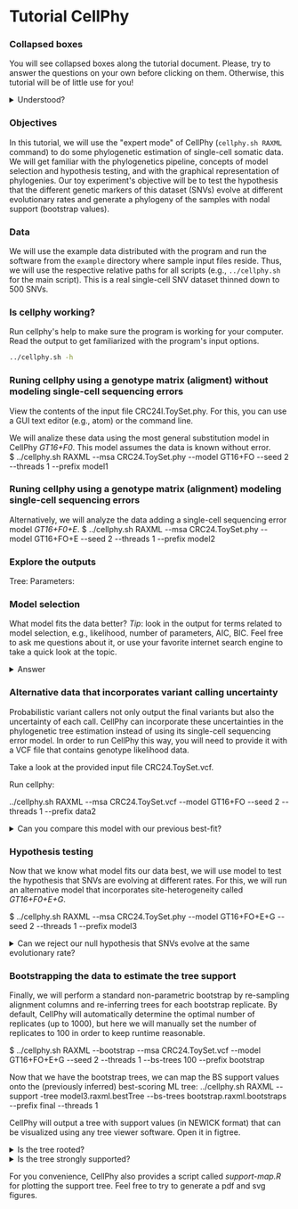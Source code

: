 # Tutorial CellPhy

### Collapsed boxes
You will see collapsed boxes along the tutorial document. Please, try to answer the questions on your own before clicking on them. Otherwise, this tutorial will be of little use for you!

<details><summary>Understood?</summary>
<p>
YES!
</p>
</details>

### Objectives
In this tutorial, we will use the "expert mode" of CellPhy (`cellphy.sh RAXML` command) to do some phylogenetic estimation of single-cell somatic data. We will get familiar with the phylogenetics pipeline, concepts of model selection and hypothesis testing, and with the graphical representation of phylogenies. Our toy experiment's objective will be to test the hypothesis that the different genetic markers of this dataset (SNVs) evolve at different evolutionary rates and generate a phylogeny of the samples with nodal support (bootstrap values).

### Data
We will use the example data distributed with the program and run the software from the `example` directory where sample input files reside. Thus, we will use the respective relative paths for all scripts (e.g., `../cellphy.sh` for the main script). This is a real single-cell SNV dataset thinned down to 500 SNVs.

### Is cellphy working?
Run cellphy's help to make sure the program is working for your computer. Read the output to get familiarized with the program's input options.
```bash
../cellphy.sh -h
```
### Runing cellphy using a genotype matrix (aligment) without modeling single-cell sequencing errors
View the contents of the input file CRC24l.ToySet.phy. For this, you can use a GUI text editor (e.g., atom) or the command line.

We will analize these data using the most general substitution model in CellPhy _GT16+F0_. This model assumes the data is known without error.  
$ ../cellphy.sh RAXML --msa CRC24.ToySet.phy --model GT16+FO --seed 2 --threads 1 --prefix model1

### Runing cellphy using a genotype matrix (alignment) modeling single-cell sequencing errors
Alternatively, we will analyze the data adding a single-cell sequencing error model _GT16+F0+E_.
$ ../cellphy.sh RAXML --msa CRC24.ToySet.phy --model GT16+FO+E --seed 2 --threads 1 --prefix model2

### Explore the outputs
Tree:
Parameters:


### Model selection
What model fits the data better?
_Tip_: look in the output for terms related to model selection, e.g., likelihood, number of parameters, AIC, BIC. Feel free to ask me questions about it, or use your favorite internet search engine to take a quick look at the topic.

<details><summary>Answer</summary>
<p>
Comparing the AIC or BIC of the models will give you a quick and clear answer that the _GT16+F0+E_ fits this data better (lower value). Alternatively, you could use a likelihood ratio test since these models are nested. I would not expect you to know this last bit and is not necessary at this point.
</p>
</details>

### Alternative data that incorporates variant calling uncertainty
Probabilistic variant callers not only output the final variants but also the uncertainty of each call. CellPhy can incorporate these uncertainties in the phylogenetic tree estimation instead of using its single-cell sequencing error model. In order to run CellPhy this way, you will need to provide it with a VCF file that contains genotype likelihood data.

Take a look at the provided input file CRC24.ToySet.vcf.

Run cellphy:

../cellphy.sh RAXML --msa CRC24.ToySet.vcf --model GT16+FO --seed 2 --threads 1 --prefix data2 

<details><summary>Can you compare this model with our previous best-fit?</summary>
<p>
No, you can't, since the data is different. We will continue with the other dataset. You do not need to finish this run.
</p>
</details>
 
### Hypothesis testing
Now that we know what model fits our data best, we will use  model to test the hypothesis that SNVs are evolving at different rates. For this, we will run an alternative model that incorporates site-heterogeneity called _GT16+F0+E+G_.

$ ../cellphy.sh RAXML --msa CRC24.ToySet.phy --model GT16+FO+E+G --seed 2 --threads 1 --prefix model3

<details><summary>Can we reject our null hypothesis that SNVs evolve at the same evolutionary rate?</summary>
<p>
Yes. You can use an LRT or calculate the relative likelihood by comparing AICs.
</p>
</details>


### Bootstrapping the data to estimate the tree support
Finally, we will perform a standard non-parametric bootstrap by re-sampling alignment columns and re-inferring trees for each bootstrap replicate. By default, CellPhy will automatically determine the optimal number of replicates (up to 1000), but here we will manually set the number of replicates to 100 in order to keep runtime reasonable.  

$ ../cellphy.sh RAXML --bootstrap --msa CRC24.ToySet.vcf --model GT16+FO+E+G --seed 2 --threads 1 --bs-trees 100 --prefix bootstrap

Now that we have the bootstrap trees, we can map the BS support values onto the (previously inferred) best-scoring ML tree:
../cellphy.sh RAXML --support -tree model3.raxml.bestTree --bs-trees bootstrap.raxml.bootstraps --prefix final --threads 1

CellPhy will output a tree with support values (in NEWICK format) that can be visualized using any tree viewer software. Open it in figtree.


<details><summary>Is the tree rooted?</summary>
<p>
No. Use the re-rooting option to root it using the healthy/normal tissue sample included.
</p>
</details>

<details><summary>Is the tree strongly supported?</summary>
<p>
No. Remember, we are using a thinned dataset to execute things fast.
</p>
</details>

For you convenience, CellPhy also provides a script called _support-map.R_ for plotting the support tree. Feel free to try to generate a pdf and svg figures.

<!--

# **Mapping mutations onto a phylogenetic tree**
<p style='text-align: justify;'>Cancer genomics studies are, for the most part, interested in understanding when "**driver**" mutations appeared in the malignant cell population. On this basis, we will next show how to map mutations onto a phylogenetic tree using CellPhy. Although the full VCF can be used, users are free to choose which mutations they wish to map onto the inferred phylogeny. In this tutorial, we will focus solely on a set of 15 exonic mutations from the original VCF.   
  
Our input files will therefore consist of a "trimmed" VCF only carrying this subset of exonic mutations, together with the best tree and model estimates from our original CellPhy run (tree search).</p>  

<br/>  

\scriptsize

```{r, engine = 'bash', eval = FALSE}
$ head -n 5 CRC24.MutationsMap 
#Chr	Position	GeneID
2	71042907	CLEC4F
2	142274377	LRP1B
3	33048242	GLB1
4	16764214	LDB2
$ bcftools view -T CRC24.MutationsMap CRC24.ToySet.vcf -O v -o CRC24.ToySet.Exonic.vcf
$ ../cellphy.sh RAXML --mutmap \
    --msa CRC24.ToySet.Exonic.vcf \
    --model CRC24.VCF.GL16.Tree.raxml.bestModel \ 
    --tree CRC24.VCF.GL16.Tree.raxml.bestTree \
    --opt-branches off --prefix CRC24.ToySet.Exonic.Mapped --threads 1
Branch-labeled tree saved to: CRC24.ToySet.Exonic.Mapped.raxml.mutationMapTree
Per-branch mutation list saved to: CRC24.ToySet.Exonic.Mapped.raxml.mutationMapList
```

\normalsize

***

<br/>  


# **Visualizing the results**
<p style='text-align: justify;'>Once it's done, CellPhy will output 2 distinct files:.</p>

* **(A)** _CRC24.ToySet.Exonic.Mapped.raxml.mutationMapTree_  
   &rarr; Newick tree file with indexed branches
* **(B)** _CRC24.ToySet.Exonic.Mapped.raxml.mutationMapList_  
   &rarr; Text file with the number and the list of mutations per branch


<p style='text-align: justify;'>We can now use the _mutation-map.R_ accompanying script to plot the mutations onto the phylogenetic tree. If you run this script wihtout any parameters, it will show a help message:</p>

<br/> 

\scriptsize

```{r, engine = 'bash', eval = FALSE}
$ ../script/mutation-map.R 
CellPhy - Mutation mapping plot - 22.07.2020
Created by: Alexey Kozlov, Joao M Alves, Alexandros Stamatakis & David Posada
Usage: ./mutation-map.R raxml.mutationMapTree raxml.mutationMapList Outgroup Output_prefix [geneIDs]
*Required files:
	-Tree
	-Mutation List
	-Outgroup name (comma-delimited list of taxa or NONE)
	-Output Prefix
*Optional:
	-Gene IDs (tab-delimited)
```

\normalsize

<p style='text-align: justify;'>Now let's run it again but this time with the required parameters:</p>

<br/>  

\scriptsize

```{r, engine = 'bash', eval = FALSE}
$ ../script/mutation-map.R \
    CRC24.ToySet.Exonic.Mapped.raxml.mutationMapTree \
    CRC24.ToySet.Exonic.Mapped.raxml.mutationMapList \
    Healthy \
    CRC24.ToySet.ExonicMutMap
Generating mutation-mapped tree plot...
Done!
```

\normalsize

<p style='text-align: justify;'>If everything went as expected, you should have generated the following figure, in PDF format (_CRC24.ToySet.ExonicMutMap.pdf_), where the mutations are mapped onto the tree branches (**Figure 2**).</p>

![CRC24 phylogenetic tree with 15 exonic mutations mapped (genomic position)](../example/CRC24.ToySet.ExonicMutMap.pdf){ width=100% }

<p style='text-align: justify;'>If you are interested in plotting the gene names instead, you can provide a tab-delimited file (as the one we used to subset our original VCF) linking the genomic position to its gene ID:</p>

<br/>  

\scriptsize

```{r, engine = 'bash', eval = FALSE}
$ head -n 5 CRC24.MutationsMap 
#Chr	Position	GeneID
2	71042907	CLEC4F
2	142274377	LRP1B
3	33048242	GLB1
4	16764214	LDB2
```

\normalsize

<p style='text-align: justify;'>Afterwards, we can run _mutation-map.R_ again, but changing the output prefix so that you don't overwrite the previous results:</p>

<br/>  

\scriptsize
```{r, engine = 'bash', eval = FALSE}
$ ../script/mutation-map.R \
    CRC24.ToySet.Exonic.Mapped.raxml.mutationMapTree \
    CRC24.ToySet.Exonic.Mapped.raxml.mutationMapList \
    Healthy \
    CRC24.ToySet.ExonicMutMap-GeneID \
    CRC24.MutationsMap
Converting positions to GeneID...
Generating mutation-mapped tree plot...
Done!
```
\normalsize

<p style='text-align: justify;'>You will notice that our tree now has the gene names displayed, instead of the genomic positions (Figure 3).</p>

<center>

![CRC24 phylogenetic tree with 15 exonic mutations mapped (gene names)](../example/CRC24.ToySet.ExonicMutMap-GeneID.pdf){ width=100% }

</center>-->
